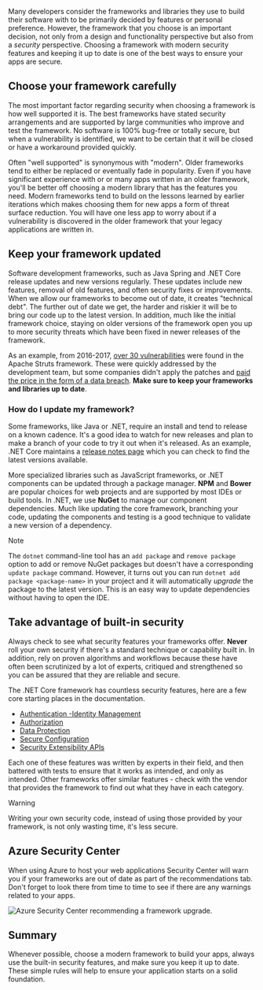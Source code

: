 Many developers consider the frameworks and libraries they use to build their software with to be primarily decided by features or personal preference. However, the framework that you choose is an important decision, not only from a design and functionality perspective but also from a _security_ perspective. Choosing a framework with modern security features and keeping it up to date is one of the best ways to ensure your apps are secure.

## Choose your framework carefully

The most important factor regarding security when choosing a framework is how well supported it is. The best frameworks have stated security arrangements and are supported by large communities who improve and test the framework. No software is 100% bug-free or totally secure, but when a vulnerability is identified, we want to be certain that it will be closed or have a workaround provided quickly.

Often "well supported" is synonymous with "modern". Older frameworks tend to either be replaced or eventually fade in popularity. Even if you have significant experience with or or many apps written in an older framework, you'll be better off choosing a modern library that has the features you need. Modern frameworks tend to build on the lessons learned by earlier iterations which makes choosing them for new apps a form of threat surface reduction. You will have one less app to worry about if a vulnerability is discovered in the older framework that your legacy applications are written in.

<!-- TODO: add link; Should we be pointing to other modules? -->
<!--
For more information on secure design and reducing threat surface, please see [Design For Security in Azure](../../design-for-security-in-azure/index.yml).
-->

## Keep your framework updated

Software development frameworks, such as Java Spring and .NET Core release updates and new versions regularly. These updates include new features, removal of old features, and often security fixes or improvements. When we allow our frameworks to become out of date, it creates "technical debt". The further out of date we get, the harder and riskier it will be to bring our code up to the latest version. In addition, much like the initial framework choice, staying on older versions of the framework open you up to more security threats which have been fixed in newer releases of the framework.

As an example, from 2016-2017, [over 30 vulnerabilities](https://www.cvedetails.com/product/6117/Apache-Struts.html?vendor_id=45) were found in the Apache Struts framework. These were quickly addressed by the development team, but some companies didn't apply the patches and [paid the price in the form of a data breach](https://www.zdnet.com/article/equifax-confirms-apache-struts-flaw-it-failed-to-patch-was-to-blame-for-data-breach/). **Make sure to keep your frameworks and libraries up to date**.

### How do I update my framework?

Some frameworks, like Java or .NET, require an install and tend to release on a known cadence. It's a good idea to watch for new releases and plan to make a branch of your code to try it out when it's released. As an example, .NET Core maintains a [release notes page](https://github.com/dotnet/core/tree/master/release-notes) which you can check to find the latest versions available.

More specialized libraries such as JavaScript frameworks, or .NET components can be updated through a package manager. **NPM** and **Bower** are popular choices for web projects and are supported by most IDEs or build tools. In .NET, we use **NuGet** to manage our component dependencies. Much like updating the core framework, branching your code, updating the components and testing is a good technique to validate a new version of a dependency.

> [!NOTE]
> The `dotnet` command-line tool has an `add package` and `remove package` option to add or remove NuGet packages but doesn't have a corresponding `update package` command. However, it turns out you can run `dotnet add package <package-name>` in your project and it will automatically _upgrade_ the package to the latest version. This is an easy way to update dependencies without having to open the IDE.

## Take advantage of built-in security

Always check to see what security features your frameworks offer. **Never** roll your own security if there's a standard technique or capability built in. In addition, rely on proven algorithms and workflows because these have often been scrutinized by a lot of experts, critiqued and strengthened so you can be assured that they are reliable and secure.

The .NET Core framework has countless security features, here are a few core starting places in the documentation.
* [Authentication -Identity Management](https://docs.microsoft.com/en-us/aspnet/core/security/authentication/index?view=aspnetcore-2.1)
* [Authorization](https://docs.microsoft.com/en-us/aspnet/core/security/authorization/index?view=aspnetcore-2.1)
* [Data Protection](https://docs.microsoft.com/en-us/aspnet/core/security/data-protection/index?view=aspnetcore-2.1)
* [Secure Configuration](https://docs.microsoft.com/en-us/aspnet/core/security/data-protection/configuration/index?view=aspnetcore-2.1)
* [Security Extensibility APIs](https://docs.microsoft.com/en-us/aspnet/core/security/data-protection/extensibility/index?view=aspnetcore-2.1)

Each one of these features was written by experts in their field, and then battered with tests to ensure that it works as intended, and only as intended. Other frameworks offer similar features - check with the vendor that provides the framework to find out what they have in each category.

> [!WARNING]
> Writing your own security code, instead of using those provided by your framework, is not only wasting time, it's less secure.


## Azure Security Center

When using Azure to host your web applications Security Center will warn you if your frameworks are out of date as part of the recommendations tab.  Don't forget to look there from time to time to see if there are any warnings related to your apps.

![Azure Security Center recommending a framework upgrade.](../media-draft/ASCFramework.png)


## Summary

Whenever possible, choose a modern framework to build your apps, always use the built-in security features, and make sure you keep it up to date. These simple rules will help to ensure your application starts on a solid foundation.
